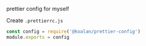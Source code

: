 prettier config for myself

Create `.prettierrc.js`

```js
const config = require('@koalan/prettier-config')
module.exports = config
```
